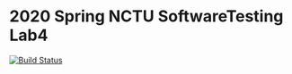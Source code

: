 # 2020 Spring NCTU SoftwareTesting Lab4 

[![Build Status](https://travis-ci.org/bauuuu1021/0856101.svg?branch=master)](https://travis-ci.com/bauuuu1021/0856101)
